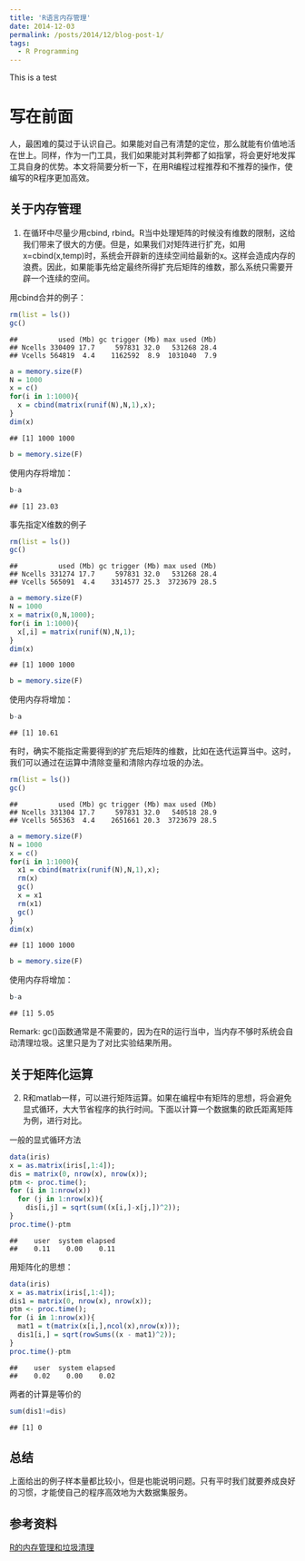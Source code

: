 ```yaml
---
title: 'R语言内存管理'
date: 2014-12-03
permalink: /posts/2014/12/blog-post-1/
tags:
  - R Programming
---
```

This is a test 



# 写在前面

人，最困难的莫过于认识自己。如果能对自己有清楚的定位，那么就能有价值地活在世上。同样，作为一门工具，我们如果能对其利弊都了如指掌，将会更好地发挥工具自身的优势。本文将简要分析一下，在用R编程过程推荐和不推荐的操作，使编写的R程序更加高效。

## 关于内存管理
1. 在循环中尽量少用cbind, rbind。R当中处理矩阵的时候没有维数的限制，这给我们带来了很大的方便。但是，如果我们对矩阵进行扩充，如用$\text{x=cbind(x,temp)}$时，系统会开辟新的连续空间给最新的x。这样会造成内存的浪费。因此，如果能事先给定最终所得扩充后矩阵的维数，那么系统只需要开辟一个连续的空间。

用cbind合并的例子：

```r
rm(list = ls())
gc()
```

```
##          used (Mb) gc trigger (Mb) max used (Mb)
## Ncells 330409 17.7     597831 32.0   531268 28.4
## Vcells 564819  4.4    1162592  8.9  1031040  7.9
```

```r
a = memory.size(F)
N = 1000
x = c()
for(i in 1:1000){
  x = cbind(matrix(runif(N),N,1),x);
}
dim(x)
```

```
## [1] 1000 1000
```

```r
b = memory.size(F)
```

使用内存将增加：

```r
b-a
```

```
## [1] 23.03
```
事先指定X维数的例子

```r
rm(list = ls())
gc()
```

```
##          used (Mb) gc trigger (Mb) max used (Mb)
## Ncells 331274 17.7     597831 32.0   531268 28.4
## Vcells 565091  4.4    3314577 25.3  3723679 28.5
```

```r
a = memory.size(F)
N = 1000
x = matrix(0,N,1000);
for(i in 1:1000){
  x[,i] = matrix(runif(N),N,1);
}
dim(x)
```

```
## [1] 1000 1000
```

```r
b = memory.size(F)
```


使用内存将增加： 

```r
b-a
```

```
## [1] 10.61
```
有时，确实不能指定需要得到的扩充后矩阵的维数，比如在迭代运算当中。这时，我们可以通过在运算中清除变量和清除内存垃圾的办法。

```r
rm(list = ls())
gc()
```

```
##          used (Mb) gc trigger (Mb) max used (Mb)
## Ncells 331304 17.7     597831 32.0   540518 28.9
## Vcells 565363  4.4    2651661 20.3  3723679 28.5
```

```r
a = memory.size(F)
N = 1000
x = c()
for(i in 1:1000){
  x1 = cbind(matrix(runif(N),N,1),x);
  rm(x)
  gc()
  x = x1
  rm(x1)
  gc()
}
dim(x)
```

```
## [1] 1000 1000
```

```r
b = memory.size(F)
```

使用内存将增加：

```r
b-a
```

```
## [1] 5.05
```

Remark: $\text{gc()}$函数通常是不需要的，因为在R的运行当中，当内存不够时系统会自动清理垃圾。这里只是为了对比实验结果所用。

## 关于矩阵化运算
2. R和matlab一样，可以进行矩阵运算。如果在编程中有矩阵的思想，将会避免显式循环，大大节省程序的执行时间。下面以计算一个数据集的欧氏距离矩阵为例，进行对比。

一般的显式循环方法

```r
data(iris)
x = as.matrix(iris[,1:4]);
dis = matrix(0, nrow(x), nrow(x));
ptm <- proc.time();
for (i in 1:nrow(x))
  for (j in 1:nrow(x)){
    dis[i,j] = sqrt(sum((x[i,]-x[j,])^2));
}
proc.time()-ptm
```

```
##    user  system elapsed 
##    0.11    0.00    0.11
```
用矩阵化的思想：

```r
data(iris)
x = as.matrix(iris[,1:4]);
dis1 = matrix(0, nrow(x), nrow(x));
ptm <- proc.time();
for (i in 1:nrow(x)){
  mat1 = t(matrix(x[i,],ncol(x),nrow(x)));
  dis1[i,] = sqrt(rowSums((x - mat1)^2));
}
proc.time()-ptm
```

```
##    user  system elapsed 
##    0.02    0.00    0.02
```

两者的计算是等价的

```r
sum(dis1!=dis)
```

```
## [1] 0
```

## 总结
上面给出的例子样本量都比较小，但是也能说明问题。只有平时我们就要养成良好的习惯，才能使自己的程序高效地为大数据集服务。

## 参考资料

[R的内存管理和垃圾清理](http://jliblog.com/archives/276)





